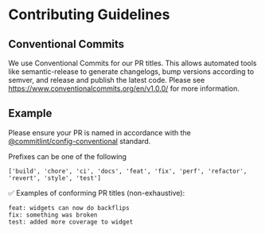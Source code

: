 # Contributing Guidelines

## Conventional Commits

We use Conventional Commits for our PR titles. This allows automated tools like semantic-release to generate changelogs, bump versions according to semver, and release and publish the latest code. Please see https://www.conventionalcommits.org/en/v1.0.0/ for more information.

## Example

Please ensure your PR is named in accordance with the [@commitlint/config-conventional](https://github.com/conventional-changelog/commitlint/tree/master/@commitlint/config-conventional#type-enum) standard.

Prefixes can be one of the following
```
['build', 'chore', 'ci', 'docs', 'feat', 'fix', 'perf', 'refactor', 'revert', 'style', 'test']
```

✅ Examples of conforming PR titles (non-exhaustive):

```
feat: widgets can now do backflips
fix: something was broken
test: added more coverage to widget
```
